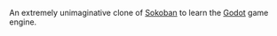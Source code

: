 An extremely unimaginative clone of [Sokoban](https://en.wikipedia.org/wiki/Sokoban) to learn the [Godot](https://godotengine.org/) game engine.
